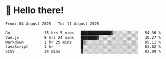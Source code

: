 # 👋 Hello there!

<!--START_SECTION:waka-->

```txt
From: 04 August 2025 - To: 11 August 2025

Go               15 hrs 5 mins   █████████████▓░░░░░░░░░░░   54.36 %
Vue.js           8 hrs 24 mins   ███████▓░░░░░░░░░░░░░░░░░   30.27 %
Markdown         1 hr 25 mins    █▒░░░░░░░░░░░░░░░░░░░░░░░   05.11 %
JavaScript       1 hr            █░░░░░░░░░░░░░░░░░░░░░░░░   03.62 %
SCSS             34 mins         ▓░░░░░░░░░░░░░░░░░░░░░░░░   02.09 %
```

<!--END_SECTION:waka-->
